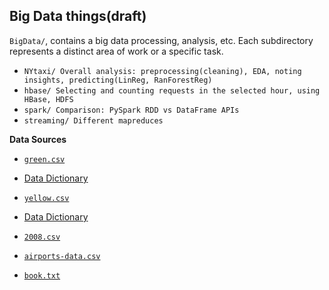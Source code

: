 ## Big Data things(draft)

`BigData/`, contains a big data processing, analysis, etc. Each subdirectory represents a distinct area of work or a specific task.

* `NYtaxi/ Overall analysis: preprocessing(cleaning), EDA, noting insights, predicting(LinReg, RanForestReg)`
* `hbase/ Selecting and counting requests in the selected hour, using HBase, HDFS`
* `spark/ Comparison: PySpark RDD vs DataFrame APIs`
* `streaming/ Different mapreduces`


**Data Sources**
- [`green.csv`](https://drive.google.com/uc?export=download&id=13fSdj3d8BiXLcuDy6OJ2OOboXP1SnZ0n)
- [Data Dictionary](https://www.nyc.gov/assets/tlc/downloads/pdf/data_dictionary_trip_records_green.pdf)

- [`yellow.csv`](https://drive.google.com/uc?export=download&id=1Prcm3duikQgXbbdmZrdn8-LSCL8whYcY)
- [Data Dictionary](https://www.nyc.gov/assets/tlc/downloads/pdf/data_dictionary_trip_records_yellow.pdf)

- [`2008.csv`](https://drive.google.com/uc?export=download&id=1eQhJwxwpIoCX7NyefkQPg_2NK13Ow1TR)
- [`airports-data.csv`](https://drive.google.com/uc?export=download&id=1Vwk0hHqkSnydFdnYQIlJgv0phbhlUxfL)

- [`book.txt`](https://drive.google.com/uc?export=download&id=1Q3B_ocKCLI9h5VjrkrXDvywIw-uG3j3F)
